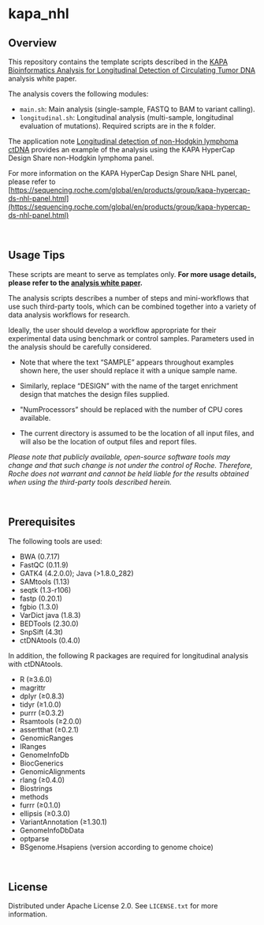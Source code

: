 # kapa_nhl

## Overview
This repository contains the template scripts described in the [KAPA Bioinformatics Analysis for Longitudinal Detection of Circulating Tumor DNA](https://sequencing.roche.com/content/dam/diagnostics_microsites/sequencing/master-blueprint/en/resources/pdfs/white-papers/kapa-bioinformatics-analysis-for-longitudinal-detection-of-circulating-tumor-dna-white-paper-mc--12095.pdf) analysis white paper. 

The analysis covers the following modules:
* `main.sh`: Main analysis (single-sample, FASTQ to BAM to variant calling). 
* `longitudinal.sh`: Longitudinal analysis (multi-sample, longitudinal evaluation of mutations). Required scripts are in the `R` folder. 

The application note [Longitudinal detection of non-Hodgkin lymphoma ctDNA](https://sequencing.roche.com/content/dam/diagnostics_microsites/sequencing/master-blueprint/en/resources/pdfs/white-papers/longitudinal-detection-of-circulating-tumor-dna-white-paper-mc--11981.pdf) provides an example of the analysis using the KAPA HyperCap Design Share non-Hodgkin lymphoma panel. 

For more information on the KAPA HyperCap Design Share NHL panel, please refer to [https://sequencing.roche.com/global/en/products/group/kapa-hypercap-ds-nhl-panel.html](https://sequencing.roche.com/global/en/products/group/kapa-hypercap-ds-nhl-panel.html)  

&nbsp;  

## Usage Tips

These scripts are meant to serve as templates only. **For more usage details, please refer to the [analysis white paper](https://sequencing.roche.com/content/dam/diagnostics_microsites/sequencing/master-blueprint/en/resources/pdfs/white-papers/kapa-bioinformatics-analysis-for-longitudinal-detection-of-circulating-tumor-dna-white-paper-mc--12095.pdf).**

The analysis scripts describes a number of steps and mini-workflows that use such third-party tools, which can be combined together into a variety of data analysis workflows for research.

Ideally, the user should develop a workflow appropriate for their experimental data using benchmark or control samples. Parameters used in the analysis should be carefully considered. 

- Note that where the text “SAMPLE” appears throughout examples shown here, the user should replace it with a unique sample name. 

- Similarly, replace “DESIGN” with the name of the target enrichment design that matches the design files supplied. 

- "NumProcessors” should be replaced with the number of CPU cores available.

- The current directory is assumed to be the location of all input files, and will also be the location of output files and report files. 

_Please note that publicly available, open-source software tools may
change and that such change is not under the control of Roche.
Therefore, Roche does not warrant and cannot be held liable for the
results obtained when using the third-party tools described herein._

&nbsp;  

## Prerequisites
The following tools are used:  
- BWA (0.7.17)
- FastQC (0.11.9) 
- GATK4 (4.2.0.0); Java (>1.8.0_282) 
- SAMtools (1.13)
- seqtk (1.3-r106) 
- fastp (0.20.1) 
- fgbio (1.3.0)
- VarDict java (1.8.3)
- BEDTools (2.30.0) 
- SnpSift (4.3t) 
- ctDNAtools (0.4.0)

In addition, the following R packages are required for longitudinal analysis with ctDNAtools. 
- R (≥3.6.0)
- magrittr
- dplyr (≥0.8.3)
- tidyr (≥1.0.0)
- purrr (≥0.3.2)
- Rsamtools (≥2.0.0)
- assertthat (≥0.2.1)
- GenomicRanges
- IRanges
- GenomeInfoDb
- BiocGenerics
- GenomicAlignments
- rlang (≥0.4.0)
- Biostrings
- methods
- furrr (≥0.1.0)
- ellipsis (≥0.3.0)
- VariantAnnotation (≥1.30.1)
- GenomeInfoDbData
- optparse
- BSgenome.Hsapiens (version according to genome choice)

&nbsp;  

## License
Distributed under Apache License 2.0. See `LICENSE.txt` for more information.

